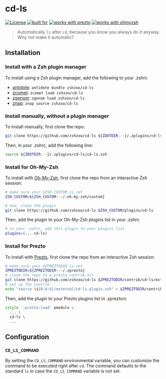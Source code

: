 # cd-ls

[![License](https://img.shields.io/badge/license-MIT-007EC7)](/LICENSE)
[![built for](https://img.shields.io/badge/built%20for-%20%F0%9F%A6%93%20zshzoo-black)][zshzoo]
[![works with prezto](https://img.shields.io/badge/works%20with-%E2%9D%AF%E2%9D%AF%E2%9D%AF%20prezto-red)](#install-for-prezto)
[![works with ohmyzsh](https://img.shields.io/badge/works%20with-%20%E2%9E%9C%20oh--my--zsh-C2D33F)](#install-for-oh-my-zsh)

> Automatically `ls` after `cd`, because you know you always do it anyway.
Why not make it automatic?

## Installation

### Install with a Zsh plugin manager

To install using a Zsh plugin manager, add the following to your .zshrc

- [antidote]: `antidote bundle zshzoo/cd-ls`
- [zcomet]: `zcomet load zshzoo/cd-ls`
- [zgenom]: `zgenom load zshzoo/cd-ls`
- [znap]: `znap source zshzoo/cd-ls`

### Install manually, without a plugin manager

To install manually, first clone the repo:

```zsh
git clone https://github.com/zshzoo/cd-ls ${ZDOTDIR:-~}/.zplugins/cd-ls
```

Then, in your .zshrc, add the following line:

```zsh
source ${ZDOTDIR:-~}/.zplugins/cd-ls/cd-ls.zsh
```

### Install for Oh-My-Zsh

To install with [Oh-My-Zsh][ohmyzsh], first clone the repo from an interactive Zsh session:

```zsh
# make sure your $ZSH_CUSTOM is set
ZSH_CUSTOM=${ZSH_CUSTOM:-~/.oh-my-zsh/custom}

# now, clone the plugin
git clone https://github.com/zshzoo/cd-ls $ZSH_CUSTOM/plugins/cd-ls
```

Then, add the plugin to your Oh-My-Zsh plugins list in your .zshrc

```zsh
# in your .zshrc, add this plugin to your plugins list
plugins=(... cd-ls)
```

### Install for Prezto

To install with [Prezto][prezto], first clone the repo from an interactive Zsh session:

```zsh
# make sure your $ZPREZTODIR is set
ZPREZTODIR=${ZPREZTODIR:-~/.zprezto}
# clone the repo to a prezto contrib dir
git clone https://github.com/zshzoo/cd-ls $ZPREZTODIR/contrib/cd-ls/external
# set up the contrib
echo "source \${0:A:h}/external/cd-ls.plugin.zsh" > $ZPREZTODIR/contrib/cd-ls/init.zsh
```

Then, add the plugin to your Prezto plugins list in .zpreztorc

```zsh
zstyle ':prezto:load' pmodule \
  ... \
  cd-ls \
  ...
```

[ohmyzsh]: https://github.com/ohmyzsh/ohmyzsh
[prezto]: https://github.com/sorin-ionescu/prezto
[zshzoo]: https://github.com/zshzoo/zshzoo
[antidote]: https://github.com/mattmc3/antidote
[zcomet]: https://github.com/agkozak/zcomet
[zgenom]: https://github.com/jandamm/zgenom
[znap]: https://github.com/marlonrichert/zsh-snap

## Configuration

### `CD_LS_COMMAND`
By setting the `CD_LS_COMMAND` environmental variable, you can customize the command to be executed right after `cd`. The command defaults to the standard `ls` in case the `CD_LS_COMMAND` variable is not set.
